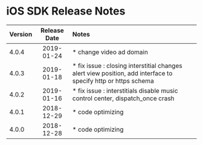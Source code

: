 # iOS SDK Release Notes

| Version | Release Date | Notes                                    |
| ------- | :----------: | :--------------------------------------- |
| 4.0.4   | 2019-01-24   | * change video ad domain|
| 4.0.3   | 2019-01-18   | * fix issue : closing interstitial changes alert view position, add interface to specify http or https schema |
| 4.0.2   | 2019-01-16   | * fix issue : interstitials disable music control center, dispatch_once crash|
| 4.0.1   | 2018-12-29   | * code optimizing |
| 4.0.0   | 2018-12-28   | * code optimizing |
